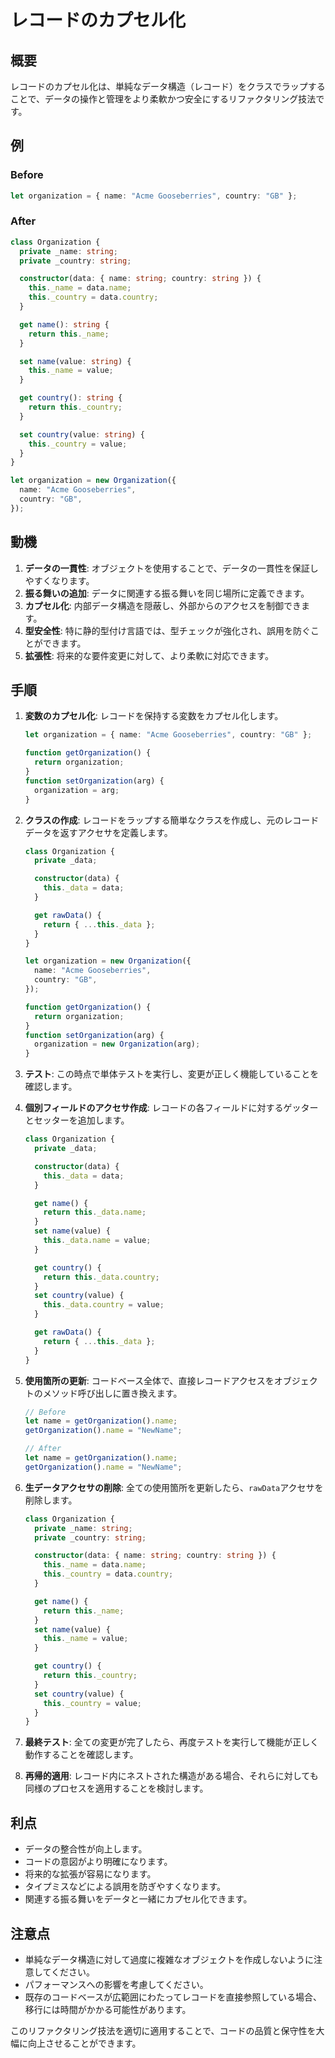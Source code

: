 # レコードのカプセル化

## 概要

レコードのカプセル化は、単純なデータ構造（レコード）をクラスでラップすることで、データの操作と管理をより柔軟かつ安全にするリファクタリング技法です。

## 例

### Before

```typescript
let organization = { name: "Acme Gooseberries", country: "GB" };
```

### After

```typescript
class Organization {
  private _name: string;
  private _country: string;

  constructor(data: { name: string; country: string }) {
    this._name = data.name;
    this._country = data.country;
  }

  get name(): string {
    return this._name;
  }

  set name(value: string) {
    this._name = value;
  }

  get country(): string {
    return this._country;
  }

  set country(value: string) {
    this._country = value;
  }
}

let organization = new Organization({
  name: "Acme Gooseberries",
  country: "GB",
});
```

## 動機

1. **データの一貫性**: オブジェクトを使用することで、データの一貫性を保証しやすくなります。
2. **振る舞いの追加**: データに関連する振る舞いを同じ場所に定義できます。
3. **カプセル化**: 内部データ構造を隠蔽し、外部からのアクセスを制御できます。
4. **型安全性**: 特に静的型付け言語では、型チェックが強化され、誤用を防ぐことができます。
5. **拡張性**: 将来的な要件変更に対して、より柔軟に対応できます。

## 手順

1. **変数のカプセル化**:
   レコードを保持する変数をカプセル化します。

   ```typescript
   let organization = { name: "Acme Gooseberries", country: "GB" };

   function getOrganization() {
     return organization;
   }
   function setOrganization(arg) {
     organization = arg;
   }
   ```

2. **クラスの作成**:
   レコードをラップする簡単なクラスを作成し、元のレコードデータを返すアクセサを定義します。

   ```typescript
   class Organization {
     private _data;

     constructor(data) {
       this._data = data;
     }

     get rawData() {
       return { ...this._data };
     }
   }

   let organization = new Organization({
     name: "Acme Gooseberries",
     country: "GB",
   });

   function getOrganization() {
     return organization;
   }
   function setOrganization(arg) {
     organization = new Organization(arg);
   }
   ```

3. **テスト**:
   この時点で単体テストを実行し、変更が正しく機能していることを確認します。

4. **個別フィールドのアクセサ作成**:
   レコードの各フィールドに対するゲッターとセッターを追加します。

   ```typescript
   class Organization {
     private _data;

     constructor(data) {
       this._data = data;
     }

     get name() {
       return this._data.name;
     }
     set name(value) {
       this._data.name = value;
     }

     get country() {
       return this._data.country;
     }
     set country(value) {
       this._data.country = value;
     }

     get rawData() {
       return { ...this._data };
     }
   }
   ```

5. **使用箇所の更新**:
   コードベース全体で、直接レコードアクセスをオブジェクトのメソッド呼び出しに置き換えます。

   ```typescript
   // Before
   let name = getOrganization().name;
   getOrganization().name = "NewName";

   // After
   let name = getOrganization().name;
   getOrganization().name = "NewName";
   ```

6. **生データアクセサの削除**:
   全ての使用箇所を更新したら、`rawData`アクセサを削除します。

   ```typescript
   class Organization {
     private _name: string;
     private _country: string;

     constructor(data: { name: string; country: string }) {
       this._name = data.name;
       this._country = data.country;
     }

     get name() {
       return this._name;
     }
     set name(value) {
       this._name = value;
     }

     get country() {
       return this._country;
     }
     set country(value) {
       this._country = value;
     }
   }
   ```

7. **最終テスト**:
   全ての変更が完了したら、再度テストを実行して機能が正しく動作することを確認します。

8. **再帰的適用**:
   レコード内にネストされた構造がある場合、それらに対しても同様のプロセスを適用することを検討します。

## 利点

- データの整合性が向上します。
- コードの意図がより明確になります。
- 将来的な拡張が容易になります。
- タイプミスなどによる誤用を防ぎやすくなります。
- 関連する振る舞いをデータと一緒にカプセル化できます。

## 注意点

- 単純なデータ構造に対して過度に複雑なオブジェクトを作成しないように注意してください。
- パフォーマンスへの影響を考慮してください。
- 既存のコードベースが広範囲にわたってレコードを直接参照している場合、移行には時間がかかる可能性があります。

このリファクタリング技法を適切に適用することで、コードの品質と保守性を大幅に向上させることができます。
